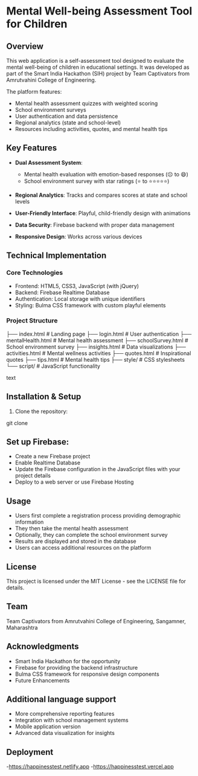 # Mental Well-being Assessment Tool for Children

## Overview

This web application is a self-assessment tool designed to evaluate the mental well-being of children in educational settings. It was developed as part of the Smart India Hackathon (SIH) project by Team Captivators from Amrutvahini College of Engineering.

The platform features:

- Mental health assessment quizzes with weighted scoring
- School environment surveys
- User authentication and data persistence
- Regional analytics (state and school-level)
- Resources including activities, quotes, and mental health tips

## Key Features

- **Dual Assessment System**:
  - Mental health evaluation with emotion-based responses (☹️ to 😄)
  - School environment survey with star ratings (⭐ to ⭐⭐⭐⭐⭐)
- **Regional Analytics**: Tracks and compares scores at state and school levels

- **User-Friendly Interface**: Playful, child-friendly design with animations

- **Data Security**: Firebase backend with proper data management

- **Responsive Design**: Works across various devices

## Technical Implementation

### Core Technologies

- Frontend: HTML5, CSS3, JavaScript (with jQuery)
- Backend: Firebase Realtime Database
- Authentication: Local storage with unique identifiers
- Styling: Bulma CSS framework with custom playful elements

### Project Structure

├── index.html # Landing page
├── login.html # User authentication
├── mentalHealth.html # Mental health assessment
├── schoolSurvey.html # School environment survey
├── insights.html # Data visualizations
├── activities.html # Mental wellness activities
├── quotes.html # Inspirational quotes
├── tips.html # Mental health tips
├── style/ # CSS stylesheets
└── script/ # JavaScript functionality

text

## Installation & Setup

1. Clone the repository:

git clone <repository-url>

## Set up Firebase:

- Create a new Firebase project
- Enable Realtime Database
- Update the Firebase configuration in the JavaScript files with your project details
- Deploy to a web server or use Firebase Hosting

## Usage

- Users first complete a registration process providing demographic information
- They then take the mental health assessment
- Optionally, they can complete the school environment survey
- Results are displayed and stored in the database
- Users can access additional resources on the platform

## License

This project is licensed under the MIT License - see the LICENSE file for details.

## Team

Team Captivators from Amrutvahini College of Engineering, Sangamner, Maharashtra

## Acknowledgments

- Smart India Hackathon for the opportunity
- Firebase for providing the backend infrastructure
- Bulma CSS framework for responsive design components
- Future Enhancements

## Additional language support

- More comprehensive reporting features
- Integration with school management systems
- Mobile application version
- Advanced data visualization for insights
  
## Deployment

-https://happinesstest.netlify.app
-https://happinesstest.vercel.app

